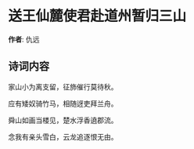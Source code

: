 # 送王仙麓使君赴道州暂归三山

**作者**: 仇远

## 诗词内容

家山小为离支留，征斾催行莫待秋。

应有矮奴骑竹马，相随迓吏拜兰舟。

舜山如画当楼见，楚水浮香遶郡流。

念我有亲头雪白，云龙追逐恨无由。

